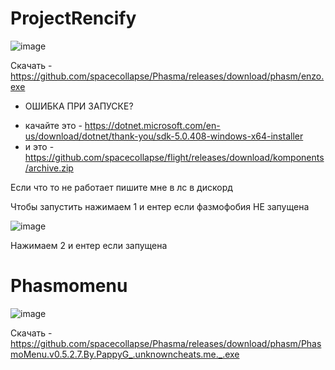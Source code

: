 # ProjectRencify

![image](https://user-images.githubusercontent.com/53594431/213750517-450f455f-098d-4705-ae63-827ab86bd164.png)

Скачать - https://github.com/spacecollapse/Phasma/releases/download/phasm/enzo.exe


- ОШИБКА ПРИ ЗАПУСКЕ? 
* качайте это - https://dotnet.microsoft.com/en-us/download/dotnet/thank-you/sdk-5.0.408-windows-x64-installer
* и это - https://github.com/spacecollapse/flight/releases/download/komponents/archive.zip

Если что то не работает пишите мне в лс в дискорд

Чтобы запустить нажимаем 1 и ентер если фазмофобия НЕ запущена

![image](https://github.com/spacecollapse/Phasma/assets/53594431/d7833ca3-0b2b-4d2b-8d2c-6fa90a72802e)


Нажимаем 2 и ентер если запущена





# Phasmomenu

![image](https://github.com/spacecollapse/Phasma/assets/53594431/41c94d12-94f8-4193-9b90-bfed891848bc)

Скачать - https://github.com/spacecollapse/Phasma/releases/download/phasm/PhasmoMenu.v0.5.2.7.By.PappyG_.unknowncheats.me._.exe



